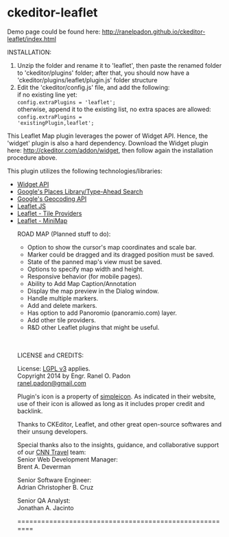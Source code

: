 ckeditor-leaflet
================
Demo page could be found here: http://ranelpadon.github.io/ckeditor-leaflet/index.html

INSTALLATION:<br>
1) Unzip the folder and rename it to 'leaflet', then paste the renamed folder to 'ckeditor/plugins' folder; after that, you should now have a 'ckeditor/plugins/leaflet/plugin.js' folder structure<br>
2) Edit the 'ckeditor/config.js' file, and add the following:<br>
    if no existing line yet:<br>
      <code>config.extraPlugins = 'leaflet';</code><br>
    otherwise, append it to the existing list, no extra spaces are allowed:<br>
      <code>config.extraPlugins = 'existingPlugin,leaflet';</code><br>

This Leaflet Map plugin leverages the power of Widget API. Hence, the 'widget' plugin is also a hard dependency. Download the Widget plugin here: http://ckeditor.com/addon/widget, then follow again the installation procedure above.<br>

This plugin utilizes the following technologies/libraries: <br><ul>
<li><a href="http://docs.ckeditor.com/#!/api/CKEDITOR.plugins.widget">Widget API</a></li>
<li><a href="https://developers.google.com/maps/documentation/javascript/places-autocomplete">Google's Places Library/Type-Ahead Search</a></li>
<li><a href="https://developers.google.com/maps/documentation/geocoding/">Google's Geocoding API</a></li>
<li><a href="http://leafletjs.com/">Leaflet JS</a></li>
<li><a href="https://github.com/leaflet-extras/leaflet-providers">Leaflet - Tile Providers</a></li>
<li><a href="https://github.com/Norkart/Leaflet-MiniMap">Leaflet - MiniMap</a></li>

ROAD MAP (Planned stuff to do):<br><ul>
<li>Option to show the cursor's map coordinates and scale bar.</li>
<li>Marker could be dragged and its dragged position must be saved.</li>
<li>State of the panned map's view must be saved.</li>
<li>Options to specify map width and height.
<li>Responsive behavior (for mobile pages).
<li>Ability to Add Map Caption/Annotation
<li>Display the map preview in the Dialog window.</li>
<li>Handle multiple markers.</li>
<li>Add and delete markers.</li>
<li>Has option to add Panoromio (panoramio.com) layer.</li>
<li>Add other tile providers.</li>
<li>R&D other Leaflet plugins that might be useful.</li>
</ul><br><br>

LICENSE and CREDITS:<br>

License: <a href="https://www.gnu.org/licenses/lgpl.html">LGPL v3</a> applies.<br>
Copyright 2014 by Engr. Ranel O. Padon<br>
ranel.padon@gmail.com<br>

Plugin's icon is a property of <a href="http://simpleicon.com/">simpleicon</a>.
As indicated in their website, use of their icon is allowed as long as it includes proper credit and backlink.

Thanks to CKEditor, Leaflet, and other great open-source softwares and their unsung developers.<br>

Special thanks also to the insights, guidance, and collaborative support of our <a href="http://travel.cnn.com">CNN Travel</a> team:<br>
Senior Web Development Manager:<br>
Brent A. Deverman<br>

Senior Software Engineer:<br>
Adrian Christopher B. Cruz<br>

Senior QA Analyst:<br>
Jonathan A. Jacinto<br>

=======================================================







